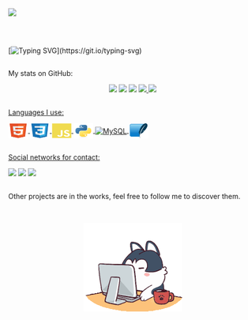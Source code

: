 <img align="center" src="https://capsule-render.vercel.app/api?type=waving&height=200&color=1E90FF&text=Welcome%20to%20my%20GitHub%20profile!&fontSize=30&fontAlignY=35&fontColor=DCDCDC&animation=fadeIn">

##

<br>

[![Typing SVG](https://readme-typing-svg.demolab.com?font=Fira+Code&size=14&pause=1000&color=F7F7F7&width=435&lines=print('Hello+World%F0%9F%8C%8E!!!');print('My+name+is+Jo%C3%A3o+Augusto+Colasso+Handocha%F0%9F%A7%91%E2%80%8D%F0%9F%92%BB'))](https://git.io/typing-svg)
  
##
  
My stats on GitHub:
  
<p align="center">
  <img src="https://github-profile-summary-cards.vercel.app/api/cards/repos-per-language?username=JoaoAugustoColassoHandocha&theme=dark">
  <img src="https://github-profile-summary-cards.vercel.app/api/cards/most-commit-language?username=JoaoAugustoColassoHandocha&theme=dark">
  <img src="https://github-profile-summary-cards.vercel.app/api/cards/profile-details?username=JoaoAugustoColassoHandocha&theme=dark">
  <a href="https://github.com/JoaoAugustoColassoHandocha"/>
  <img height="180em" src="https://github-readme-stats.vercel.app/api?username=JoaoAugustoColassoHandocha&show_icons=true&theme=dark&include_all_commits=true&count_private=true"/>
  <img height="180em" src="https://github-readme-stats.vercel.app/api/top-langs/?username=JoaoAugustoColassoHandocha&layout=compact&langs_count=16&theme=dark"/>
</p>
  
##
  
Languages ​​I use:
  
<div style="display: inline_block">
  <img align="center" alt="HTML" height="30" width="40" src="https://raw.githubusercontent.com/devicons/devicon/master/icons/html5/html5-original.svg">
  <img align="center" alt="CSS" height="30" width="40" src="https://raw.githubusercontent.com/devicons/devicon/master/icons/css3/css3-original.svg">
  <img align="center" alt="JavaScript" height="30" width="40" src="https://raw.githubusercontent.com/devicons/devicon/master/icons/javascript/javascript-plain.svg">
  <img align="center" alt="Python" height="30" width="40" src="https://raw.githubusercontent.com/devicons/devicon/master/icons/python/python-original.svg">
  <img align="center" alt="MySQL" height="30" width="40" src="https://cdn.jsdelivr.net/gh/devicons/devicon@latest/icons/mysql/mysql-original-wordmark.svg">
  <img align="center" alt="SQLite" height="30" width="40" src="https://github.com/devicons/devicon/blob/v2.16.0/icons/sqlite/sqlite-original.svg">
</div>
  
##
  
Social networks for contact:
  
<div>
  
  <a href="https://www.linkedin.com/in/jo%C3%A3o-augusto-colasso-handocha-2aa558155/" target="_blank"><img src="https://img.shields.io/badge/LinkedIn-0077B5?style=for-the-badge&logo=linkedin&logoColor=white" target="_blank"></a>
  <a href = "mailto:joaoaugustocolassohandocha@gmail.com"><img src="https://img.shields.io/badge/Gmail-D14836?style=for-the-badge&logo=gmail&logoColor=white" target="_blank"></a>
  <a href="https://wa.me/+5541998614069" target="_blank"><img src="https://img.shields.io/badge/WhatsApp-25D366?style=for-the-badge&logo=whatsapp&logoColor=white" target="_blank"></a>
    
</div>

##

Other projects are in the works, feel free to follow me to discover them.

<br>

<p align="center">
  
  <img align="center" src="https://github.com/JoaoAugustoColassoHandocha/JoaoAugustoColassoHandocha/blob/main/husky-pc-work.gif" />

</p>
